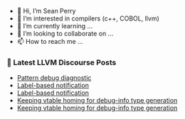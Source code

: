 - 👋 Hi, I’m Sean Perry
- 👀 I’m interested in compilers (c++, COBOL, llvm)
- 🌱 I’m currently learning ...
- 💞️ I’m looking to collaborate on ...
- 📫 How to reach me ...

<!---
s66perry/s66perry is a ✨ special ✨ repository because its `README.md` (this file) appears on your GitHub profile.
You can click the Preview link to take a look at your changes.
--->
### 📕 Latest LLVM Discourse Posts

<!-- DISCOURSE-LLVM:START -->
- [Pattern debug diagnostic](https://discourse.llvm.org/t/pattern-debug-diagnostic/63723#post_5)
- [Label-based notification](https://discourse.llvm.org/t/label-based-notification/60517#post_3)
- [Label-based notification](https://discourse.llvm.org/t/label-based-notification/60517#post_2)
- [Keeping vtable homing for debug-info type generation](https://discourse.llvm.org/t/keeping-vtable-homing-for-debug-info-type-generation/63732#post_3)
- [Keeping vtable homing for debug-info type generation](https://discourse.llvm.org/t/keeping-vtable-homing-for-debug-info-type-generation/63732#post_2)
<!-- DISCOURSE-LLVM:END -->
